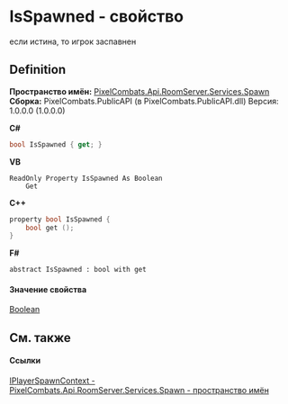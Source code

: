 # IsSpawned - свойство


если истина, то игрок заспавнен



## Definition
**Пространство имён:** <a href="0971793b-47eb-58b2-d7a8-6c570042d7d9">PixelCombats.Api.RoomServer.Services.Spawn</a>  
**Сборка:** PixelCombats.PublicAPI (в PixelCombats.PublicAPI.dll) Версия: 1.0.0.0 (1.0.0.0)

**C#**
``` C#
bool IsSpawned { get; }
```
**VB**
``` VB
ReadOnly Property IsSpawned As Boolean
	Get
```
**C++**
``` C++
property bool IsSpawned {
	bool get ();
}
```
**F#**
``` F#
abstract IsSpawned : bool with get
```



#### Значение свойства
<a href="https://learn.microsoft.com/dotnet/api/system.boolean" target="_blank" rel="noopener noreferrer">Boolean</a>

## См. также


#### Ссылки
<a href="baa2bf73-dd60-347f-d624-2d310db8b80d">IPlayerSpawnContext - </a>  
<a href="0971793b-47eb-58b2-d7a8-6c570042d7d9">PixelCombats.Api.RoomServer.Services.Spawn - пространство имён</a>  
